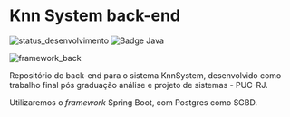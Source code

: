 Knn System back-end
=

![status_desenvolvimento](https://img.shields.io/static/v1?label=Status&message=Em%20Desenvolvimento&color=yellow&style=for-the-badge)
![Badge Java](https://img.shields.io/static/v1?label=Java&message=17&color=orange&style=for-the-badge&logo=java)

![framework_back](https://img.shields.io/badge/Spring_Boot-F2F4F9?style=for-the-badge&logo=spring-boot)


Repositório do back-end para o sistema KnnSystem, desenvolvido como trabalho final pós graduação análise e projeto de sistemas - PUC-RJ.

Utilizaremos o *framework* Spring Boot, com Postgres como SGBD.

